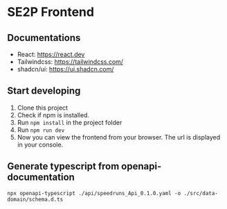 # SE2P Frontend

## Documentations
- React: https://react.dev
- Tailwindcss: https://tailwindcss.com/
- shadcn/ui: https://ui.shadcn.com/

## Start developing
1. Clone this project
2. Check if npm is installed.
3. Run ``npm install`` in the project folder
4. Run  ``npm run dev``
5. Now you can view the frontend from your browser. The url is displayed in your console.

## Generate typescript from openapi-documentation
```
npx openapi-typescript ./api/speedruns_Api_0.1.0.yaml -o ./src/data-domain/schema.d.ts
```